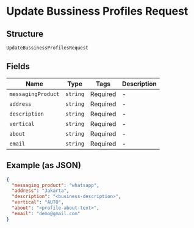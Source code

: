
# Update Bussiness Profiles Request

## Structure

`UpdateBussinessProfilesRequest`

## Fields

| Name | Type | Tags | Description |
|  --- | --- | --- | --- |
| `messagingProduct` | `string` | Required | - |
| `address` | `string` | Required | - |
| `description` | `string` | Required | - |
| `vertical` | `string` | Required | - |
| `about` | `string` | Required | - |
| `email` | `string` | Required | - |

## Example (as JSON)

```json
{
  "messaging_product": "whatsapp",
  "address": "Jakarta",
  "description": "<business-description>",
  "vertical": "AUTO",
  "about": "<profile-about-text>",
  "email": "demo@gmail.com"
}
```

